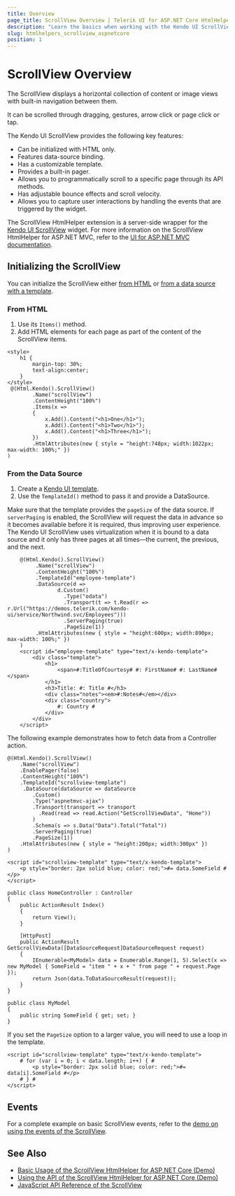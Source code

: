 ```yaml
---
title: Overview
page_title: ScrollView Overview | Telerik UI for ASP.NET Core HtmlHelpers
description: "Learn the basics when working with the Kendo UI ScrollView for ASP.NET Core (MVC 6 or ASP.NET Core MVC)."
slug: htmlhelpers_scrollview_aspnetcore
position: 1
---
```


# ScrollView Overview

The ScrollView displays a horizontal collection of content or image views with built-in navigation between them.

It can be scrolled through dragging, gestures, arrow click or page click or tap.

The Kendo UI ScrollView provides the following key features:
* Can be initialized with HTML only.
* Features data-source binding.
* Has a customizable template.
* Provides a built-in pager.
* Allows you to programmatically scroll to a specific page through its API methods.
* Has adjustable bounce effects and scroll velocity.
* Allows you to capture user interactions by handling the events that are triggered by the widget.

The ScrollView HtmlHelper extension is a server-side wrapper for the [Kendo UI ScrollView](https://demos.telerik.com/kendo-ui/scrollview/index) widget. For more information on the ScrollView HtmlHelper for ASP.NET MVC, refer to the [UI for ASP.NET MVC documentation](http://docs.telerik.com/aspnet-mvc/helpers/scrollview/overview).

## Initializing the ScrollView

You can initialize the ScrollView either [from HTML](#from-html) or [from a data source with a template](#from-the-data-source).

### From HTML

1. Use its `Items()` method.
1. Add HTML elements for each page as part of the content of the ScrollView items.

```
<style>
    h1 {
        margin-top: 30%;
        text-align:center;
    }
</style>
 @(Html.Kendo().ScrollView()
        .Name("scrollView")
        .ContentHeight("100%")
        .Items(x =>
        {
            x.Add().Content("<h1>One</h1>");
            x.Add().Content("<h1>Two</h1>");
            x.Add().Content("<h1>Three</h1>");
        })
        .HtmlAttributes(new { style = "height:748px; width:1022px; max-width: 100%;" })
)
```

### From the Data Source

1. Create a [Kendo UI template](https://docs.telerik.com/kendo-ui/framework/templates/overview).
1. Use the `TemplateId()` method to pass it and provide a DataSource.

Make sure that the template provides the `pageSize` of the data source. If `serverPaging` is enabled, the ScrollView will request the data in advance so it becomes available before it is required, thus improving user experience. The Kendo UI ScrollView uses virtualization when it is bound to a data source and it only has three pages at all times&mdash;the current, the previous, and the next.

```
    @(Html.Kendo().ScrollView()
         .Name("scrollView")
         .ContentHeight("100%")
         .TemplateId("employee-template")
         .DataSource(d =>
                d.Custom()
                  .Type("odata")
                  .Transport(t => t.Read(r => r.Url("https://demos.telerik.com/kendo-ui/service/Northwind.svc/Employees")))
                  .ServerPaging(true)
                  .PageSize(1))
         .HtmlAttributes(new { style = "height:600px; width:890px; max-width: 100%;" })
    )
    <script id="employee-template" type="text/x-kendo-template">
        <div class="template">
            <h1>
                <span>#:TitleOfCourtesy# #: FirstName# #: LastName# </span>
            </h1>
            <h3>Title: #: Title #</h3>
            <div class="notes"><em>#:Notes#</em></div>
            <div class="country">
                #: Country #
            </div>
        </div>
    </script>
```

The following example demonstrates how to fetch data from a Controller action.

```View
@(Html.Kendo().ScrollView()
    .Name("scrollView")
    .EnablePager(false)
    .ContentHeight("100%")
    .TemplateId("scrollview-template")
     .DataSource(dataSource => dataSource
        .Custom()
        .Type("aspnetmvc-ajax")
        .Transport(transport => transport
          .Read(read => read.Action("GetScrollViewData", "Home"))
        )
        .Schema(s => s.Data("Data").Total("Total"))
        .ServerPaging(true)
        .PageSize(1))
    .HtmlAttributes(new { style = "height:200px; width:300px" })
)

<script id="scrollview-template" type="text/x-kendo-template">
    <p style="border: 2px solid blue; color: red;">#= data.SomeField #</p>
</script>
```
```Controller
public class HomeController : Controller
{
    public ActionResult Index()
    {
        return View();
    }

    [HttpPost]
    public ActionResult GetScrollViewData([DataSourceRequest]DataSourceRequest request)
    {
        IEnumerable<MyModel> data = Enumerable.Range(1, 5).Select(x => new MyModel { SomeField = "item " + x + " from page " + request.Page });
        return Json(data.ToDataSourceResult(request));
    }
}
```
```Model
public class MyModel
{
    public string SomeField { get; set; }
}
```

If you set the `PageSize` option to a larger value, you will need to use a loop in the template.

```
<script id="scrollview-template" type="text/x-kendo-template">
    # for (var i = 0; i < data.length; i++) { #
        <p style="border: 2px solid blue; color: red;">#= data[i].SomeField #</p>
    # } #
</script>
```

## Events

For a complete example on basic ScrollView events, refer to the [demo on using the events of the ScrollView](https://demos.telerik.com/aspnet-core/scrollview/events).

## See Also

* [Basic Usage of the ScrollView HtmlHelper for ASP.NET Core (Demo)](https://demos.telerik.com/aspnet-core/scrollview/index)
* [Using the API of the ScrollView HtmlHelper for ASP.NET Core (Demo)](https://demos.telerik.com/aspnet-core/scrollview/api)
* [JavaScript API Reference of the ScrollView](http://docs.telerik.com/kendo-ui/api/javascript/ui/scrollview)
